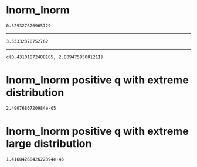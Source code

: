 # lnorm_lnorm

    0.329327626965729

---

    3.53332370752762

---

    c(0.43101872488105, 2.80947585001211)

# lnorm_lnorm positive q with extreme distribution

    2.4907686720984e-05

# lnorm_lnorm positive q with extreme large distribution

    1.4168426842622394e+46

